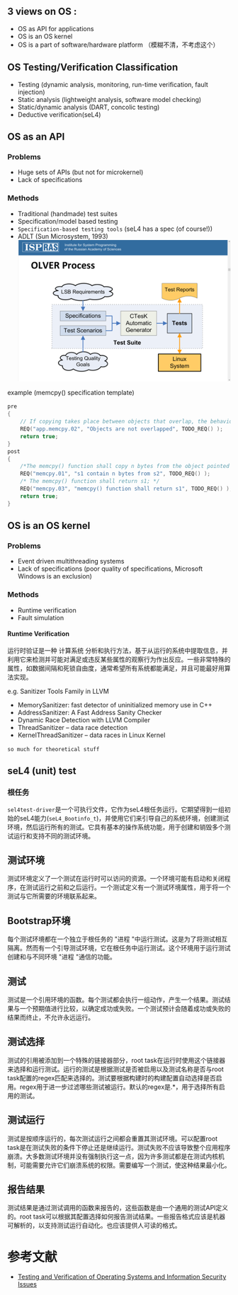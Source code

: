 ## 3 views on OS :
- OS as API for applications
- OS is an OS kernel
- OS is a part of software/hardware platform （模糊不清，不考虑这个）
## OS Testing/Verification Classification
- Testing (dynamic analysis, monitoring, run-time
verification, fault injection)
- Static analysis (lightweight analysis, software model
checking)
- Static/dynamic analysis (DART, concolic testing)
- Deductive verification(seL4)

## OS as an API
### Problems
- Huge sets of APIs (but not for microkernel)
- Lack of specifications
### Methods
- Traditional (handmade) test suites
- Specification/model based testing
- ``Specification-based testing tools`` (seL4 has a spec (of course!))
- ADLT (Sun Microsystem, 1993)
![spec-based_tests](../files/spec-based_tests.png)

example (memcpy() specification template)
```c
pre
{
    // If copying takes place between objects that overlap, the behavior is undefined.
    REQ("app.memcpy.02", "Objects are not overlapped", TODO_REQ() );
    return true;
}
post
{
    /*The memcpy() function shall copy n bytes from the object pointed to by s2 into the object pointed to by s1. */
    REQ("memcpy.01", "s1 contain n bytes from s2", TODO_REQ() );
    /* The memcpy() function shall return s1; */
    REQ("memcpy.03", "memcpy() function shall return s1", TODO_REQ() );
    return true;
}

```
## OS is an OS kernel
### Problems
- Event driven multithreading systems
- Lack of specifications (poor quality of specifications, Microsoft Windows is an exclusion)
### Methods
- Runtime verification
- Fault simulation
#### Runtime Verification
运行时验证是一种 计算系统 分析和执行方法，基于从运行的系统中提取信息，并利用它来检测并可能对满足或违反某些属性的观察行为作出反应。一些非常特殊的属性，如数据间隔和死锁自由度，通常希望所有系统都能满足，并且可能最好用算法实现。

e.g. Sanitizer Tools Family in LLVM
- MemorySanitizer: fast detector of uninitialized memory use in C++
- AddressSanitizer: A Fast Address Sanity Checker
- Dynamic Race Detection with LLVM Compiler
- ThreadSanitizer – data race detection
- KernelThreadSanitizer – data races in Linux Kernel

``so much for theoretical stuff``
## seL4 (unit) test

### 根任务
``sel4test-driver``是一个可执行文件，它作为seL4根任务运行。它期望得到一组初始的seL4能力(``seL4_Bootinfo_t``)，并使用它们来引导自己的系统环境，创建测试环境，然后运行所有的测试。它具有基本的操作系统功能，用于创建和销毁多个测试运行和支持不同的测试环境。

## 测试环境
测试环境定义了一个测试在运行时可以访问的资源。一个环境可能有启动和关闭程序，在测试运行之前和之后运行。一个测试定义有一个测试环境属性，用于将一个测试与它所需要的环境联系起来。

## Bootstrap环境
每个测试环境都在一个独立于根任务的 "进程 "中运行测试。这是为了将测试相互隔离。然而有一个引导测试环境，它在根任务中运行测试。这个环境用于运行测试创建和与不同环境 "进程 "通信的功能。

## 测试
测试是一个引用环境的函数。每个测试都会执行一组动作，产生一个结果。测试结果与一个预期值进行比较，以确定成功或失败。一个测试预计会随着成功或失败的结果而终止，不允许永远运行。

## 测试选择
测试的引用被添加到一个特殊的链接器部分，root task在运行时使用这个链接器来选择和运行测试。运行的测试是根据测试是否被启用以及测试名称是否与root task配置的regex匹配来选择的。测试要根据构建时的构建配置自动选择是否启用。regex用于进一步过滤哪些测试被运行。默认的regex是.*，用于选择所有启用的测试。

## 测试运行
测试是按顺序运行的，每次测试运行之间都会重置其测试环境。可以配置root task是在测试失败的条件下停止还是继续运行。测试失败不应该导致整个应用程序崩溃。大多数测试环境并没有强制执行这一点，因为许多测试都是在测试内核机制，可能需要允许它们崩溃系统的权限。需要编写一个测试，使这种结果最小化。

## 报告结果
测试结果是通过测试调用的函数来报告的，这些函数是由一个通用的测试API定义的。root task可以根据其配置选择如何报告测试结果。一些报告格式应该是机器可解析的，以支持测试运行自动化。也应该提供人可读的格式。
# 参考文献
- [Testing and Verification of Operating
Systems and Information Security Issues](http://www-public.imtbs-tsp.eu/~maag/tarot2016/slides/OS-VERIF-ISec-TAROT-Petrenko-AK.pdf)